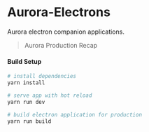 # Aurora-Electrons

Aurora electron companion applications.

> Aurora Production Recap

#### Build Setup

``` bash
# install dependencies
yarn install

# serve app with hot reload
yarn run dev

# build electron application for production
yarn run build


```
